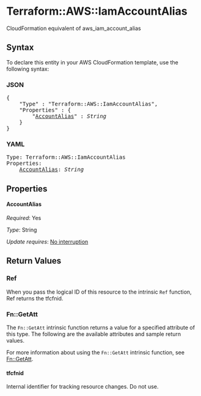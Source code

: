 # Terraform::AWS::IamAccountAlias

CloudFormation equivalent of aws_iam_account_alias

## Syntax

To declare this entity in your AWS CloudFormation template, use the following syntax:

### JSON

<pre>
{
    "Type" : "Terraform::AWS::IamAccountAlias",
    "Properties" : {
        "<a href="#accountalias" title="AccountAlias">AccountAlias</a>" : <i>String</i>
    }
}
</pre>

### YAML

<pre>
Type: Terraform::AWS::IamAccountAlias
Properties:
    <a href="#accountalias" title="AccountAlias">AccountAlias</a>: <i>String</i>
</pre>

## Properties

#### AccountAlias

_Required_: Yes

_Type_: String

_Update requires_: [No interruption](https://docs.aws.amazon.com/AWSCloudFormation/latest/UserGuide/using-cfn-updating-stacks-update-behaviors.html#update-no-interrupt)

## Return Values

### Ref

When you pass the logical ID of this resource to the intrinsic `Ref` function, Ref returns the tfcfnid.

### Fn::GetAtt

The `Fn::GetAtt` intrinsic function returns a value for a specified attribute of this type. The following are the available attributes and sample return values.

For more information about using the `Fn::GetAtt` intrinsic function, see [Fn::GetAtt](https://docs.aws.amazon.com/AWSCloudFormation/latest/UserGuide/intrinsic-function-reference-getatt.html).

#### tfcfnid

Internal identifier for tracking resource changes. Do not use.

